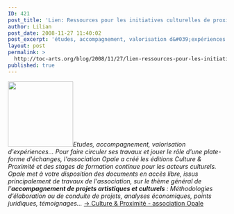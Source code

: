 ```yaml
---
ID: 421
post_title: 'Lien: Ressources pour les initiatives culturelles de proximité'
author: Lilian
post_date: 2008-11-27 11:40:02
post_excerpt: 'études, accompagnement, valorisation d&#039;expériences... Pour faire circuler ses travaux et jouer le rôle d&#039;une plate-forme d&#039;échanges, Opale a créé les éditions Culture &amp; Proximité et des stages de formation continue pour les acteurs culturels.'
layout: post
permalink: >
  http://toc-arts.org/blog/2008/11/27/lien-ressources-pour-les-initiatives-culturelles-de-proximite/
published: true
---
```

*[<img class="size-thumbnail wp-image-7604 alignleft" title="culture-proximite" src="http://toc-arts.org/blog/wp-content/uploads/2008/11/culture-proximite-150x150.jpg" alt="" width="150" height="150" />][1]Etudes, accompagnement, valorisation d'expériences... Pour faire circuler ses travaux et jouer le rôle d'une plate-forme d'échanges, l'association Opale a créé les éditions Culture & Proximité et des stages de formation continue pour les acteurs culturels.* *Opale met à votre disposition des documents en accès libre, issus principalement de travaux de l'association, sur le thème général de l’**accompagnement de projets artistiques et culturels** : Méthodologies d’élaboration ou de conduite de projets, analyses économiques, points juridiques, témoignages...* [-> Culture & Proximité - association Opale][2]

 [1]: http://toc-arts.org/blog/wp-content/uploads/2008/11/culture-proximite.jpg
 [2]: http://www.culture-proximite.org/rubrique.php3?id_rubrique=79 "culture et proximité - association opale"